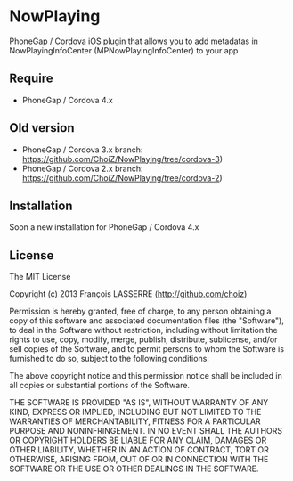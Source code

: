 NowPlaying
==========

PhoneGap / Cordova iOS plugin that allows you to add metadatas in NowPlayingInfoCenter (MPNowPlayingInfoCenter) to your app

Require
-------

- PhoneGap / Cordova 4.x

Old version
-----------

- PhoneGap / Cordova 3.x branch: https://github.com/ChoiZ/NowPlaying/tree/cordova-3)
- PhoneGap / Cordova 2.x branch: https://github.com/ChoiZ/NowPlaying/tree/cordova-2)

Installation
------------

Soon a new installation for PhoneGap / Cordova 4.x

## License

The MIT License

Copyright (c) 2013 François LASSERRE (http://github.com/choiz)

Permission is hereby granted, free of charge, to any person obtaining a copy of this software and associated documentation files (the "Software"), to deal in the Software without restriction, including without limitation the rights to use, copy, modify, merge, publish, distribute, sublicense, and/or sell copies of the Software, and to permit persons to whom the Software is furnished to do so, subject to the following conditions:

The above copyright notice and this permission notice shall be included in all copies or substantial portions of the Software.

THE SOFTWARE IS PROVIDED "AS IS", WITHOUT WARRANTY OF ANY KIND, EXPRESS OR IMPLIED, INCLUDING BUT NOT LIMITED TO THE WARRANTIES OF MERCHANTABILITY, FITNESS FOR A PARTICULAR PURPOSE AND NONINFRINGEMENT. IN NO EVENT SHALL THE AUTHORS OR COPYRIGHT HOLDERS BE LIABLE FOR ANY CLAIM, DAMAGES OR OTHER LIABILITY, WHETHER IN AN ACTION OF CONTRACT, TORT OR OTHERWISE, ARISING FROM, OUT OF OR IN CONNECTION WITH THE SOFTWARE OR THE USE OR OTHER DEALINGS IN THE SOFTWARE.
